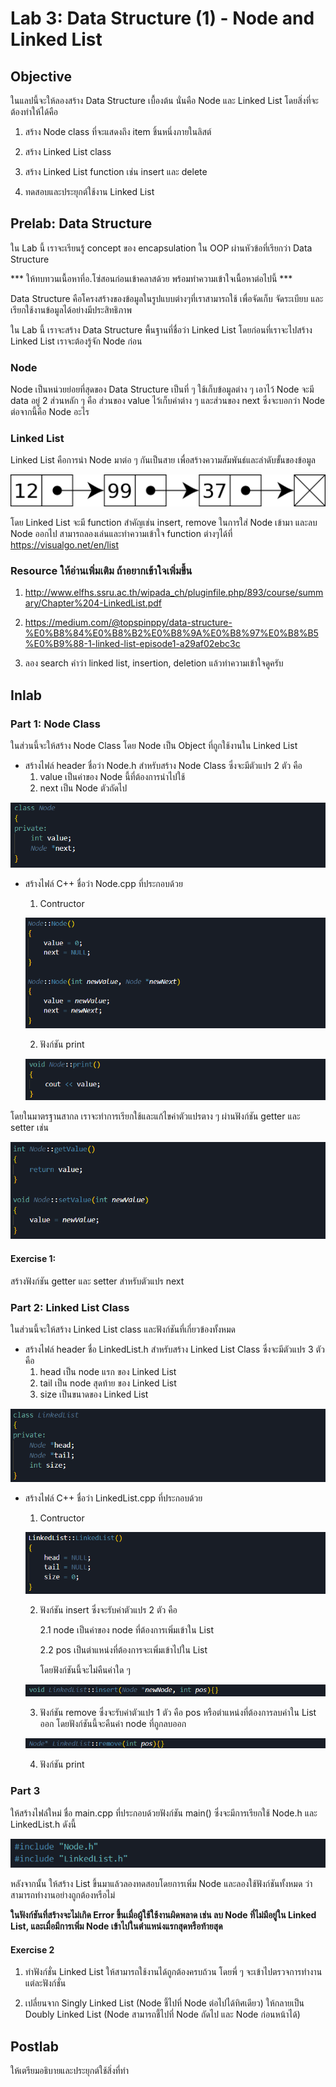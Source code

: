 # Lab 3: Data Structure (1) - Node and Linked List

## Objective

ในแลปนี้จะให้ลองสร้าง Data Structure เบื้องต้น นั่นคือ Node และ Linked List โดยสิ่งที่จะต้องทำให้ได้คือ 

1. สร้าง Node class ที่จะแสดงถึง item ชิ้นหนึ่งภายในลิสต์

2. สร้าง Linked List class

3. สร้าง Linked List function เช่น insert และ delete

4. ทดสอบและประยุกต์ใช้งาน Linked List

## Prelab: Data Structure

ใน Lab นี้ เราจะเรียนรู้ concept ของ encapsulation ใน OOP ผ่านหัวข้อที่เรียกว่า Data Structure 

*** ให้ทบทวนเนื้อหาที่อ.โซ่สอนก่อนเข้าคลาสด้วย พร้อมทำความเข้าใจเนื้อหาต่อไปนี้ ***

Data Structure คือโครงสร้างของข้อมูลในรูปแบบต่างๆที่เราสามารถใช้ เพื่อจัดเก็บ จัดระเบียบ และเรียกใช้งานข้อมูลได้อย่างมีประสิทธิภาพ

ใน Lab นี้ เราจะสร้าง Data Structure พื้นฐานที่ชื่อว่า Linked List โดยก่อนที่เราจะไปสร้าง Linked List เราจะต้องรู้จัก Node ก่อน

### Node

Node เป็นหน่วยย่อยที่สุดของ Data Structure เป็นที่ ๆ ใช้เก็บข้อมูลต่าง ๆ เอาไว้ Node จะมี data อยู่ 2 ส่วนหลัก ๆ คือ ส่วนของ value ไว้เก็บค่าต่าง ๆ และส่วนของ next ซึ่งจะบอกว่า Node ต่อจากนี้คือ Node อะไร

### Linked List

Linked List คือการนำ Node มาต่อ ๆ กันเป็นสาย เพื่อสร้างความสัมพันธ์และลำดับขั้นของข้อมูล 

<p align="center">
    <img src="../Image/lab2_01.png">
</p>

โดย Linked List จะมี function สำคัญเช่น insert, remove ในการใส่ Node เข้ามา และลบ Node ออกไป สามารถลองเล่นและทำความเข้าใจ function ต่างๆได้ที่ https://visualgo.net/en/list

### Resource ให้อ่านเพิ่มเติม ถ้าอยากเข้าใจเพิ่มขึ้น 

1. http://www.elfhs.ssru.ac.th/wipada_ch/pluginfile.php/893/course/summary/Chapter%204-LinkedList.pdf

2. https://medium.com/@topspinppy/data-structure-%E0%B8%84%E0%B8%B2%E0%B8%9A%E0%B8%97%E0%B8%B5%E0%B9%88-1-linked-list-episode1-a29af02ebc3c

3. ลอง search คำว่า linked list, insertion, deletion แล้วทำความเข้าใจดูครับ

## Inlab

### Part 1: Node Class

ในส่วนนี้จะให้สร้าง Node Class โดย Node เป็น Object ที่ถูกใช้งานใน Linked List

- สร้างไฟล์ header ชื่อว่า Node.h สำหรับสร้าง Node Class ซึ่งจะมีตัวแปร 2 ตัว คือ 
    1. value เป็นค่าของ Node นี้ที่ต้องการนำไปใช้
    2. next เป็น Node ตัวถัดไป

<p align="center">
    <img src="../Image/lab2_02.png">
</p>

- สร้างไฟล์ C++ ชื่อว่า Node.cpp ที่ประกอบด้วย

    1. Contructor 

    <p align="center">
        <img src="../Image/lab2_03.png">
    </p>

    2. ฟังก์ชัน print

    <p align="center">
        <img src="../Image/lab2_04.png">
    </p>

โดยในมาตรฐานสากล เราจะทำการเรียกใช้และแก้ไขค่าตัวแปรตาง ๆ ผ่านฟังก์ชัน getter และ setter เช่น

<p align="center">
    <img src="../Image/lab2_05.png">
</p>

#### Exercise 1:

สร้างฟังก์ชัน getter และ setter สำหรับตัวแปร next 

### Part 2: Linked List Class

ในส่วนนี้จะให้สร้าง Linked List class และฟังก์ชันที่เกี่ยวข้องทั้งหมด

- สร้างไฟล์ header ชื่อ LinkedList.h สำหรับสร้าง Linked List Class ซึ่งจะมีตัวแปร 3 ตัว คือ
    1. head เป็น node แรก ของ Linked List
    2. tail เป็น node สุดท้าย ของ Linked List
    3. size เป็นขนาดของ Linked List

<p align="center">
    <img src="../Image/lab2_06.png">
</p>

- สร้างไฟล์ C++ ชื่อว่า LinkedList.cpp ที่ประกอบด้วย

    1. Contructor

    <p align="center">
        <img src="../Image/lab2_07.png">
    </p>

    2. ฟังก์ชัน insert ซึ่งจะรับค่าตัวแปร 2 ตัว คือ
    
        2.1 node เป็นค่าของ node ที่ต้องการเพิ่มเข้าใน List 

        2.2 pos เป็นตำแหน่งที่ต้องการจะเพิ่มเข้าไปใน List 
    
        โดยฟังก์ชันนี้จะไม่คืนค่าใด ๆ

    <p align="center">
        <img src="../Image/lab2_08.png">
    </p>

    3. ฟังก์ชัน remove ซึ่งจะรับค่าตัวแปร 1 ตัว คือ pos หรือตำแหน่งที่ต้องการลบค่าใน List ออก โดยฟังก์ชันนี้จะคืนค่า node ที่ถูกลบออก

    <p align="center">
        <img src="../Image/lab2_09.png">
    </p>

    4. ฟังก์ชัน print

### Part 3

ให้สร้างไฟล์ใหม่ ชื่อ main.cpp ที่ประกอบด้วยฟังก์ชัน main() ซึ่งจะมีการเรียกใช้ Node.h และ LinkedList.h ดังนี้

<p align="center">
    <img src="../Image/lab2_10.png">
</p>

หลังจากนั้น ให้สร้าง List ขึ้นมาแล้วลองทดสอบโดยการเพิ่ม Node และลองใช้ฟังก์ชันทั้งหมด ว่าสามารถทำงานอย่างถูกต้องหรือไม่

**ในฟังก์ชันที่สร้างจะไม่เกิด Error ขึ้นเมื่อผู้ใช้ใช้งานผิดพลาด เช่น ลบ Node ที่ไม่มีอยู่ใน Linked List, และเมื่อมีการเพิ่ม Node เข้าไปในตำแหน่งแรกสุดหรือท้ายสุด**

#### Exercise 2

1. ทำฟังก์ชั่น Linked List ให้สามารถใช้งานได้ถูกต้องครบถ้วน โดยพี่ ๆ จะเข้าไปตรวจการทำงานแต่ละฟังก์ชั่น

2. เปลี่ยนจาก Singly Linked List (Node ชี้ไปที่ Node ต่อไปได้ทิศเดียว) ให้กลายเป็น Doubly Linked List (Node สามารถชี้ไปที่ Node ถัดไป และ Node ก่อนหน้าได้) 

## Postlab
ให้เตรียมอธิบายและประยุกต์ใช้สิ่งที่ทำ

